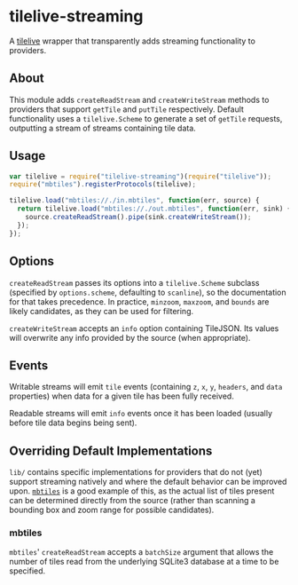 # tilelive-streaming

A [tilelive](https://github.com/mapbox/tilelive.js) wrapper that transparently
adds streaming functionality to providers.

## About

This module adds `createReadStream` and `createWriteStream` methods to
providers that support `getTile` and `putTile` respectively. Default
functionality uses a `tilelive.Scheme` to generate a set of `getTile` requests,
outputting a stream of streams containing tile data.

## Usage

```javascript
var tilelive = require("tilelive-streaming")(require("tilelive"));
require("mbtiles").registerProtocols(tilelive);

tilelive.load("mbtiles://./in.mbtiles", function(err, source) {
  return tilelive.load("mbtiles://./out.mbtiles", function(err, sink) {
    source.createReadStream().pipe(sink.createWriteStream());
  });
});
```

## Options

`createReadStream` passes its options into a `tilelive.Scheme` subclass
(specified by `options.scheme`, defaulting to `scanline`), so the documentation
for that takes precedence.  In practice, `minzoom`, `maxzoom`, and `bounds` are
likely candidates, as they can be used for filtering.

`createWriteStream` accepts an `info` option containing TileJSON.  Its values
will overwrite any info provided by the source (when appropriate).

## Events

Writable streams will emit `tile` events (containing `z`, `x`, `y`, `headers`,
and `data` properties) when data for a given tile has been fully received.

Readable streams will emit `info` events once it has been loaded (usually
before tile data begins being sent).

## Overriding Default Implementations

`lib/` contains specific implementations for providers that do not (yet)
support streaming natively and where the default behavior can be improved upon.
[`mbtiles`](https://github.com/mapbox/node-mbtiles) is a good example of this,
as the actual list of tiles present can be determined directly from the source
(rather than scanning a bounding box and zoom range for possible candidates).

### mbtiles

`mbtiles`' `createReadStream` accepts a `batchSize` argument that allows the
number of tiles read from the underlying SQLite3 database at a time to be
specified.
